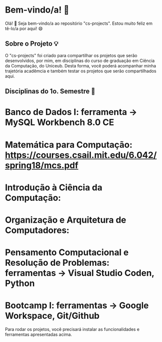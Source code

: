 # Bem-vindo/a! 🎉
Olá! 👋 Seja bem-vindo/a ao repositório "cs-projects". Estou muito feliz em tê-lo/a por aqui! 😄

## Sobre o Projeto 💡
O "cs-projects" foi criado para compartilhar os projetos que serão desenvolvidos, por mim, em disciplinas do curso de graduação em Ciência da Computação, do Uniceub. 
Desta forma, você poderá acompanhar minha trajetória acadêmcia e também testar os projetos que serão compartilhados aqui.

## Disciplinas do 1o. Semestre 🚀
# Banco de Dados I: ferramenta -> MySQL Workbench 8.0 CE
# Matemática para Computação: https://courses.csail.mit.edu/6.042/spring18/mcs.pdf
# Introdução à Ciência da Computação: 
# Organização e Arquitetura de Computadores:
# Pensamento Computacional e Resolução de Problemas: ferramentas -> Visual Studio Coden, Python
# Bootcamp I: ferramentas -> Google Workspace, Git/Github

Para rodar os projetos, você precisará instalar as funcionalidades e ferramentas apresentadas acima.


